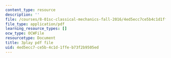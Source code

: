 ```yaml
---
content_type: resource
description: ''
file: /courses/8-01sc-classical-mechanics-fall-2016/4ed5ecc7ce5b4c1d1ffeb73f2b9505ed_sxv80X2jQYQ.pdf
file_type: application/pdf
learning_resource_types: []
ocw_type: OCWFile
resourcetype: Document
title: 3play pdf file
uid: 4ed5ecc7-ce5b-4c1d-1ffe-b73f2b9505ed
---
```

